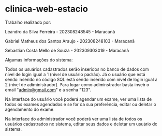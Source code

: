 # clinica-web-estacio

Trabalho realizado por:

Leandro da Silva Ferreira - 202308248545 - Maracanã

Gabriel Matheus dos Santos Araujo - 202308248103 - Maracanã

Sebastian Costa Mello de Souza - 202309303019 - Maracanã



Algumas informações do sistema:

Todos os usuários cadastrados serão inseridos no banco de dados com nível de login igual a 1 (nível de usuário padrão).
Já o usuário que está sendo inserido no código SQL está sendo inserido com nível de login igual a 2 (nível de adiministrador). Para logar como adiminstrador basta inseir o email "admin@gmail.com" e a senha "123".

Na interface do usuário você poderá agendar um exame, ver uma lista de todos os exames agendados e se for da sua preferência, editar ou deletar o agendamento do exame.

Na interface do administrador você poderá ver uma lista de todos os usuários cadastrados no sistema, editar seus dados e deletar um usuário do sistema.